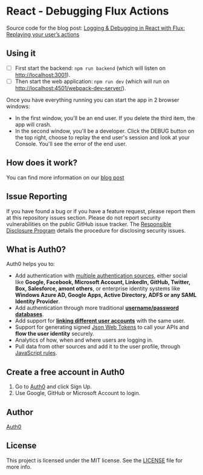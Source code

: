 # React - Debugging Flux Actions

Source code for the blog post: [Logging & Debugging in React with Flux: Replaying your user’s actions](https://auth0.com/blog/2015/08/25/logging-and-debugging-in-react-with-flux-replaying-your-users-actions/)

## Using it

- [ ] First start the backend: `npm run backend` (which will listen on [http://localhost:3001](http://localhost:3001)).
- [ ] Then start the web application: `npm run dev` (which will run on [http://localhost:4501/webpack-dev-server/](http://localhost:4501/webpack-dev-server/)).

Once you have everything running you can start the app in 2 browser windows:

 - In the first window, you'll be an end user. If you delete the third item, the app will crash.
 - In the second window, you'll be a developer. Click the DEBUG button on the top right, choose to replay the end user's session and look at your Console. You'll see the error of the end user.

## How does it work?

You can find more information on our [blog post](https://auth0.com/blog/2015/08/25/logging-and-debugging-in-react-with-flux-replaying-your-users-actions/)

## Issue Reporting

If you have found a bug or if you have a feature request, please report them at this repository issues section. Please do not report security vulnerabilities on the public GitHub issue tracker. The [Responsible Disclosure Program](https://auth0.com/whitehat) details the procedure for disclosing security issues.

## What is Auth0?

Auth0 helps you to:

* Add authentication with [multiple authentication sources](https://docs.auth0.com/identityproviders), either social like **Google, Facebook, Microsoft Account, LinkedIn, GitHub, Twitter, Box, Salesforce, amont others**, or enterprise identity systems like **Windows Azure AD, Google Apps, Active Directory, ADFS or any SAML Identity Provider**.
* Add authentication through more traditional **[username/password databases](https://docs.auth0.com/mysql-connection-tutorial)**.
* Add support for **[linking different user accounts](https://docs.auth0.com/link-accounts)** with the same user.
* Support for generating signed [Json Web Tokens](https://docs.auth0.com/jwt) to call your APIs and **flow the user identity** securely.
* Analytics of how, when and where users are logging in.
* Pull data from other sources and add it to the user profile, through [JavaScript rules](https://docs.auth0.com/rules).

## Create a free account in Auth0

1. Go to [Auth0](https://auth0.com) and click Sign Up.
2. Use Google, GitHub or Microsoft Account to login.

## Author

[Auth0](auth0.com)

## License

This project is licensed under the MIT license. See the [LICENSE](LICENSE) file for more info.
